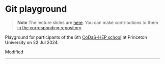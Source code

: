 # Git playground

> **Note**
> The lecture slides are [here](https://klieret.github.io/collaborative-programming-github/1).
> You can make contributions to them [in the corresponding repository](https://github.com/klieret/collaborative-programming-github/).

Playground for participants of the 6th [CoDaS-HEP school](https://codas-hep.org/) at Princeton University on 22 Jul 2024.

Modified

---
